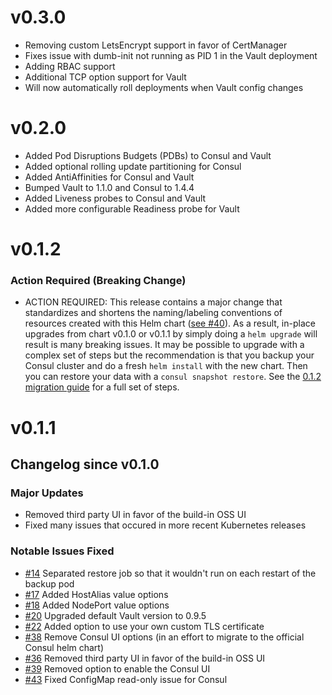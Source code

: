 # v0.3.0
* Removing custom LetsEncrypt support in favor of CertManager
* Fixes issue with dumb-init not running as PID 1 in the Vault deployment
* Adding RBAC support
* Additional TCP option support for Vault
* Will now automatically roll deployments when Vault config changes

# v0.2.0
* Added Pod Disruptions Budgets (PDBs) to Consul and Vault
* Added optional rolling update partitioning for Consul
* Added AntiAffinities for Consul and Vault
* Bumped Vault to 1.1.0 and Consul to 1.4.4
* Added Liveness probes to Consul and Vault
* Added more configurable Readiness probe for Vault

# v0.1.2

### Action Required (Breaking Change)

* ACTION REQUIRED: This release contains a major change that standardizes and shortens the naming/labeling conventions of resources created with this Helm chart ([see #40](https://github.com/ReadyTalk/vault-helm-chart/issues/40)). As a result, in-place upgrades from chart v0.1.0 or v0.1.1 by simply doing a `helm upgrade` will result is many breaking issues. It may be possible to upgrade with a complex set of steps but the recommendation is that you backup your Consul cluster and do a fresh `helm install` with the new chart.  Then you can restore your data with a `consul snapshot restore`.  See the [0.1.2 migration guide](docs/0.1.2-MIGRATION.md) for a full set of steps.

# v0.1.1

## Changelog since v0.1.0

### Major Updates
* Removed third party UI in favor of the build-in OSS UI
* Fixed many issues that occured in more recent Kubernetes releases

### Notable Issues Fixed
* [#14](https://github.com/ReadyTalk/vault-helm-chart/issues/14) Separated restore job so that it wouldn't run on each restart of the backup pod
* [#17](https://github.com/ReadyTalk/vault-helm-chart/issues/17) Added HostAlias value options
* [#18](https://github.com/ReadyTalk/vault-helm-chart/issues/18) Added NodePort value options
* [#20](https://github.com/ReadyTalk/vault-helm-chart/issues/20) Upgraded default Vault version to 0.9.5
* [#22](https://github.com/ReadyTalk/vault-helm-chart/issues/22) Added option to use your own custom TLS certificate
* [#38](https://github.com/ReadyTalk/vault-helm-chart/issues/38) Remove Consul UI options (in an effort to migrate to the official Consul helm chart)
* [#36](https://github.com/ReadyTalk/vault-helm-chart/issues/36) Removed third party UI in favor of the build-in OSS UI
* [#39](https://github.com/ReadyTalk/vault-helm-chart/issues/39) Removed option to enable the Consul UI
* [#43](https://github.com/ReadyTalk/vault-helm-chart/issues/43) Fixed ConfigMap read-only issue for Consul
